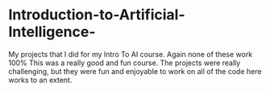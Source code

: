 # Introduction-to-Artificial-Intelligence-
My projects that I did for my Intro To AI course. Again none of these work 100%
This was a really good and fun course. The projects were really challenging, but they were fun and enjoyable to work on
all of the code here works to an extent.
